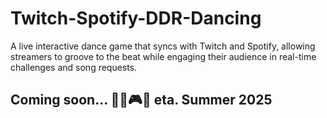 # Twitch-Spotify-DDR-Dancing
A live interactive dance game that syncs with Twitch and Spotify, allowing streamers to groove to the beat while engaging their audience in real-time challenges and song requests.

## Coming soon... 🕺🎶🎮🎉 eta. Summer 2025
